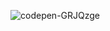 ![codepen-GRJQzge](https://github.com/JMBoulos12/animejs/assets/65892342/24fd7a2c-6cf0-49a6-a3d7-c6720982c3cb)
